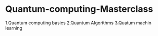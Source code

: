 # Quantum-computing-Masterclass

1.Quantum computing basics 
2.Quantum Algorithms 
3.Quatum machin learning 

